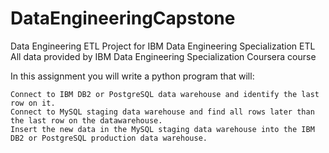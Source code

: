 # DataEngineeringCapstone
Data Engineering ETL Project for IBM Data Engineering Specialization
ETL
All data provided by IBM Data Engineering Specialization Coursera course

In this assignment you will write a python program that will:

    Connect to IBM DB2 or PostgreSQL data warehouse and identify the last row on it.
    Connect to MySQL staging data warehouse and find all rows later than the last row on the datawarehouse.
    Insert the new data in the MySQL staging data warehouse into the IBM DB2 or PostgreSQL production data warehouse.
